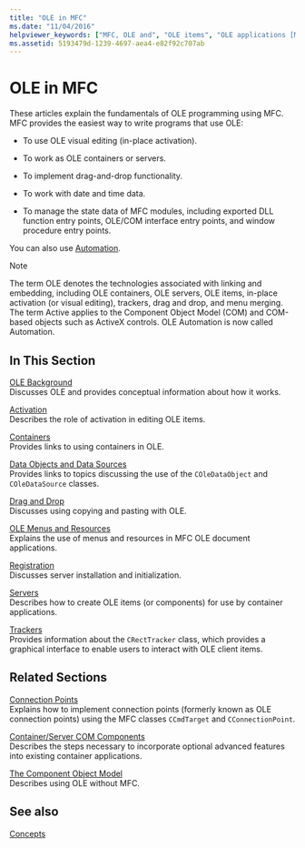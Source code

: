```yaml
---
title: "OLE in MFC"
ms.date: "11/04/2016"
helpviewer_keywords: ["MFC, OLE and", "OLE items", "OLE applications [MFC], about OLE", "OLE [MFC]", "OLE containers [MFC], about OLE", "applications [OLE], about OLE", "OLE component object model (COM)"]
ms.assetid: 5193479d-1239-4697-aea4-e82f92c707ab
---
```

# OLE in MFC

These articles explain the fundamentals of OLE programming using MFC. MFC provides the easiest way to write programs that use OLE:

- To use OLE visual editing (in-place activation).

- To work as OLE containers or servers.

- To implement drag-and-drop functionality.

- To work with date and time data.

- To manage the state data of MFC modules, including exported DLL function entry points, OLE/COM interface entry points, and window procedure entry points.

You can also use [Automation](../mfc/automation.md).

> [!NOTE]
> The term OLE denotes the technologies associated with linking and embedding, including OLE containers, OLE servers, OLE items, in-place activation (or visual editing), trackers, drag and drop, and menu merging. The term Active applies to the Component Object Model (COM) and COM-based objects such as ActiveX controls. OLE Automation is now called Automation.

## In This Section

[OLE Background](../mfc/ole-background.md)<br/>
Discusses OLE and provides conceptual information about how it works.

[Activation](../mfc/activation-cpp.md)<br/>
Describes the role of activation in editing OLE items.

[Containers](../mfc/containers.md)<br/>
Provides links to using containers in OLE.

[Data Objects and Data Sources](../mfc/data-objects-and-data-sources-ole.md)<br/>
Provides links to topics discussing the use of the `COleDataObject` and `COleDataSource` classes.

[Drag and Drop](../mfc/drag-and-drop-ole.md)<br/>
Discusses using copying and pasting with OLE.

[OLE Menus and Resources](../mfc/menus-and-resources-ole.md)<br/>
Explains the use of menus and resources in MFC OLE document applications.

[Registration](../mfc/registration.md)<br/>
Discusses server installation and initialization.

[Servers](../mfc/servers.md)<br/>
Describes how to create OLE items (or components) for use by container applications.

[Trackers](../mfc/trackers.md)<br/>
Provides information about the `CRectTracker` class, which provides a graphical interface to enable users to interact with OLE client items.

## Related Sections

[Connection Points](../mfc/connection-points.md)<br/>
Explains how to implement connection points (formerly known as OLE connection points) using the MFC classes `CCmdTarget` and `CConnectionPoint`.

[Container/Server COM Components](../mfc/containers-advanced-features.md)<br/>
Describes the steps necessary to incorporate optional advanced features into existing container applications.

[The Component Object Model](/windows/win32/com/the-component-object-model)<br/>
Describes using OLE without MFC.

## See also

[Concepts](../mfc/mfc-concepts.md)
